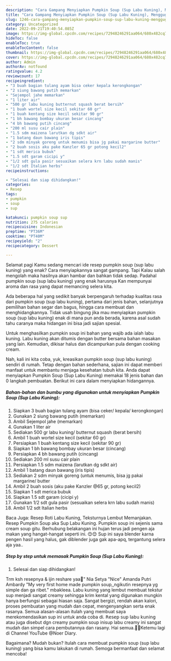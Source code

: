 ```yaml
---
description: "Cara Gampang Menyiapkan Pumpkin Soup (Sup Labu Kuning), Menggugah Selera"
title: "Cara Gampang Menyiapkan Pumpkin Soup (Sup Labu Kuning), Menggugah Selera"
slug: 1246-cara-gampang-menyiapkan-pumpkin-soup-sup-labu-kuning-menggugah-selera
category: Uncategorized
date: 2022-09-21T19:40:54.085Z
image: https://img-global.cpcdn.com/recipes/72948246291aa064/680x482cq70/pumpkin-soup-sup-labu-kuning-foto-resep-utama.jpg
hideToc: false
enableToc: true
enableTocContent: false
thumbnail: https://img-global.cpcdn.com/recipes/72948246291aa064/680x482cq70/pumpkin-soup-sup-labu-kuning-foto-resep-utama.jpg
cover: https://img-global.cpcdn.com/recipes/72948246291aa064/680x482cq70/pumpkin-soup-sup-labu-kuning-foto-resep-utama.jpg
author: Admin
authorAv: notfound
ratingvalue: 4.2
reviewcount: 17
recipeingredient:
- "3 buah bagian tulang ayam bisa ceker kepala kerongkongan"
- "2 siung bawang putih memarkan"
- "Sejempol jahe memarkan"
- "1 liter air"
- "500 gr labu kuning butternut squash berat bersih"
- "1 buah wortel size kecil sekitar 60 gr"
- "1 buah kentang size kecil sekitar 90 gr"
- "1 bh bawang bombay ukuran besar cincang"
- "4 bh bawang putih cincang"
- "200 ml susu cair plain"
- "1.5 sdm maizena larutkan dg sdkt air"
- "1 batang daun bawang iris tipis"
- "2 sdm minyak goreng untuk menumis bisa jg pakai margarine butter"
- "2 buah sosis aku pake Kanzler 65 gr potong kecil2"
- "1 sdt merica bubuk"
- "1.5 sdt garam cicipi y"
- "1/2 sdt gula pasir sesuaikan selera krn labu sudah manis"
- "1/2 sdt Italian herbs"
recipeinstructions:

- "Selesai dan siap dihidangkan!"
categories:
- Resep
tags:
- pumpkin
- soup
- sup

katakunci: pumpkin soup sup 
nutrition: 275 calories
recipecuisine: Indonesian
preptime: "PT36M"
cooktime: "PT40M"
recipeyield: "2"
recipecategory: Dessert

---
```



Selamat pagi Kamu sedang mencari ide resep pumpkin soup (sup labu kuning) yang enak? Cara menyiapkannya sangat gampang. Tapi Kalau salah mengolah maka hasilnya akan hambar dan bahkan tidak sedap. Padahal pumpkin soup (sup labu kuning) yang enak harusnya Kan mempunyai aroma dan rasa yang dapat memancing selera kita.


Ada beberapa hal yang sedikit banyak berpengaruh terhadap kualitas rasa dari pumpkin soup (sup labu kuning), pertama dari jenis bahan, selanjutnya pemilihan bahan segar dan bagus, hingga cara membuat dan menghidangkannya. Tidak usah bingung jika mau menyiapkan pumpkin soup (sup labu kuning) enak di mana pun anda berada, karena asal sudah tahu caranya maka hidangan ini bisa jadi sajian spesial.

Untuk menghasilkan pumpkin soup ini bahan yang wajib ada ialah labu kuning. Labu kuning akan ditumis dengan butter bersama bahan masakan yang lain. Kemudian, dikisar halus dan dicampurkan pula dengan cooking cream.


Nah, kali ini kita coba, yuk, kreasikan pumpkin soup (sup labu kuning) sendiri di rumah. Tetap dengan bahan sederhana, sajian ini dapat memberi manfaat untuk membantu menjaga kesehatan tubuh kita. Anda dapat menyiapkan Pumpkin Soup (Sup Labu Kuning) memakai 18 jenis bahan dan 0 langkah pembuatan. Berikut ini cara dalam menyiapkan hidangannya.

<!--inarticleads1-->

##### Bahan-bahan dan bumbu yang digunakan untuk menyiapkan Pumpkin Soup (Sup Labu Kuning):

1. Siapkan 3 buah bagian tulang ayam (bisa ceker/ kepala/ kerongkongan)
1. Gunakan 2 siung bawang putih (memarkan)
1. Ambil Sejempol jahe (memarkan)
1. Gunakan 1 liter air
1. Sediakan 500 gr labu kuning/ butternut squash (berat bersih)
1. Ambil 1 buah wortel size kecil (sekitar 60 gr)
1. Persiapkan 1 buah kentang size kecil (sekitar 90 gr)
1. Siapkan 1 bh bawang bombay ukuran besar (cincang)
1. Persiapkan 4 bh bawang putih (cincang)
1. Sediakan 200 ml susu cair plain
1. Persiapkan 1.5 sdm maizena (larutkan dg sdkt air)
1. Ambil 1 batang daun bawang (iris tipis)
1. Sediakan 2 sdm minyak goreng (untuk menumis, bisa jg pakai margarine/ butter
1. Ambil 2 buah sosis (aku pake Kanzler @65 gr, potong kecil2)
1. Siapkan 1 sdt merica bubuk
1. Siapkan 1.5 sdt garam (cicipi y)
1. Gunakan 1/2 sdt gula pasir (sesuaikan selera krn labu sudah manis)
1. Ambil 1/2 sdt Italian herbs


Baca Juga: Resep Roti Labu Kuning, Teksturnya Lembut Memanjakan. Resep Pumpkin Soup aka Sup Labu Kuning. Pumpkin soup ini sejenis sama cream soup gitu. Berhubung belakangan ini hujan terus jadi pengen aja makan yang hangat-hangat seperti ini. 😊😊 Sup ini saya blender karna pengen hasil yang halus, gak diblender juga gak apa-apq, tergantung selera aja yaa.. 

<!--inarticleads2-->

##### Step by step untuk memasak Pumpkin Soup (Sup Labu Kuning):


1. Selesai dan siap dihidangkan!

Trm ksh resepnya &amp; ijin reshare yaa🥰&#34; Nia Setya &#34;Nice&#34; Amanda Putri Ambardy &#34;My very first home made pumpkin soup,,ngikutin resepnya yg simple dan ga ribet.&#34; mbakleea. Labu kuning yang lembut membuat tekstur sup menjadi sangat creamy sehingga krim kental yang digunakan mungkin hanya berfungsi sebagai hiasan saja. Sangat bergizi, rendah akan kalori, proses pembuatan yang mudah dan cepat, mengenyangkan serta enak rasanya. Semua alasan-alasan itulah yang membuat saya merekomendasikan sup ini untuk anda coba di. 𝖱𝖾𝗌𝖾𝗉 𝗌𝗎𝗉 𝗅𝖺𝖻𝗎 𝗄𝗎𝗇𝗂𝗇𝗀 atau juga disebut dgn creamy pumpkin soup inisup labu creamy ini sangat mudah dan simpel cara pembutannya dan rasany. Hai semua.🙏😊Ketemu lagi di Channel YouTube @Noer Diary. 

Bagaimana? Mudah bukan? Itulah cara membuat pumpkin soup (sup labu kuning) yang bisa kamu lakukan di rumah. Semoga bermanfaat dan selamat mencoba!
